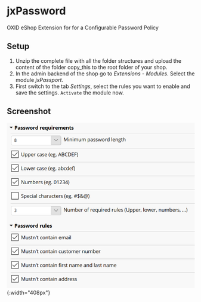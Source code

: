 # jxPassword #

OXID eShop Extension for  for a Configurable Password Policy


## Setup ##

1. Unzip the complete file with all the folder structures and upload the content of the folder copy_this to the root folder of your shop.
2. In the admin backend of the shop go to _Extensions_ - _Modules_. Select the module _jxPassport_.
3. First switch to the tab _Settings_, select the rules you want to enable and save the settings. `Activate` the module now.    
  
## Screenshot ##

![settings](/docs/img/jxpassword-settings-en.png){:width="408px"}